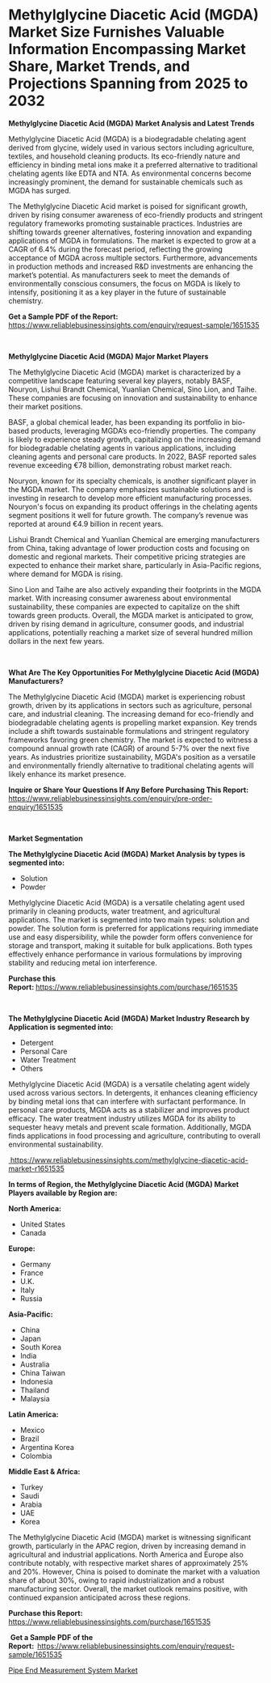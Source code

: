 <p><h1>Methylglycine Diacetic Acid (MGDA) Market Size Furnishes Valuable Information Encompassing Market Share, Market Trends, and Projections Spanning from 2025 to 2032</h1></p><p><strong>Methylglycine Diacetic Acid (MGDA) Market Analysis and Latest Trends</strong></p>
<p><p>Methylglycine Diacetic Acid (MGDA) is a biodegradable chelating agent derived from glycine, widely used in various sectors including agriculture, textiles, and household cleaning products. Its eco-friendly nature and efficiency in binding metal ions make it a preferred alternative to traditional chelating agents like EDTA and NTA. As environmental concerns become increasingly prominent, the demand for sustainable chemicals such as MGDA has surged.</p><p>The Methylglycine Diacetic Acid market is poised for significant growth, driven by rising consumer awareness of eco-friendly products and stringent regulatory frameworks promoting sustainable practices. Industries are shifting towards greener alternatives, fostering innovation and expanding applications of MGDA in formulations. The market is expected to grow at a CAGR of 6.4% during the forecast period, reflecting the growing acceptance of MGDA across multiple sectors. Furthermore, advancements in production methods and increased R&D investments are enhancing the market’s potential. As manufacturers seek to meet the demands of environmentally conscious consumers, the focus on MGDA is likely to intensify, positioning it as a key player in the future of sustainable chemistry.</p></p>
<p><strong>Get a Sample PDF of the Report:&nbsp;</strong> <a href="https://www.reliablebusinessinsights.com/enquiry/request-sample/1651535?utm_campaign=3571&utm_medium=2&utm_source=Github&utm_content=ia&utm_term=23032025&utm_id=methylglycine-diacetic-acid-mgda">https://www.reliablebusinessinsights.com/enquiry/request-sample/1651535</a></p>
<p>&nbsp;</p>
<p><strong>Methylglycine Diacetic Acid (MGDA) Major Market Players</strong></p>
<p><p>The Methylglycine Diacetic Acid (MGDA) market is characterized by a competitive landscape featuring several key players, notably BASF, Nouryon, Lishui Brandt Chemical, Yuanlian Chemical, Sino Lion, and Taihe. These companies are focusing on innovation and sustainability to enhance their market positions.</p><p>BASF, a global chemical leader, has been expanding its portfolio in bio-based products, leveraging MGDA’s eco-friendly properties. The company is likely to experience steady growth, capitalizing on the increasing demand for biodegradable chelating agents in various applications, including cleaning agents and personal care products. In 2022, BASF reported sales revenue exceeding €78 billion, demonstrating robust market reach.</p><p>Nouryon, known for its specialty chemicals, is another significant player in the MGDA market. The company emphasizes sustainable solutions and is investing in research to develop more efficient manufacturing processes. Nouryon's focus on expanding its product offerings in the chelating agents segment positions it well for future growth. The company’s revenue was reported at around €4.9 billion in recent years.</p><p>Lishui Brandt Chemical and Yuanlian Chemical are emerging manufacturers from China, taking advantage of lower production costs and focusing on domestic and regional markets. Their competitive pricing strategies are expected to enhance their market share, particularly in Asia-Pacific regions, where demand for MGDA is rising.</p><p>Sino Lion and Taihe are also actively expanding their footprints in the MGDA market. With increasing consumer awareness about environmental sustainability, these companies are expected to capitalize on the shift towards green products. Overall, the MGDA market is anticipated to grow, driven by rising demand in agriculture, consumer goods, and industrial applications, potentially reaching a market size of several hundred million dollars in the next few years.</p></p>
<p>&nbsp;</p>
<p><strong>What Are The Key Opportunities For Methylglycine Diacetic Acid (MGDA) Manufacturers?</strong></p>
<p><p>The Methylglycine Diacetic Acid (MGDA) market is experiencing robust growth, driven by its applications in sectors such as agriculture, personal care, and industrial cleaning. The increasing demand for eco-friendly and biodegradable chelating agents is propelling market expansion. Key trends include a shift towards sustainable formulations and stringent regulatory frameworks favoring green chemistry. The market is expected to witness a compound annual growth rate (CAGR) of around 5-7% over the next five years. As industries prioritize sustainability, MGDA's position as a versatile and environmentally friendly alternative to traditional chelating agents will likely enhance its market presence.</p></p>
<p><strong>Inquire or Share Your Questions If Any Before Purchasing This Report:</strong> <a href="https://www.reliablebusinessinsights.com/enquiry/pre-order-enquiry/1651535?utm_campaign=3571&utm_medium=2&utm_source=Github&utm_content=ia&utm_term=23032025&utm_id=methylglycine-diacetic-acid-mgda">https://www.reliablebusinessinsights.com/enquiry/pre-order-enquiry/1651535</a></p>
<p>&nbsp;</p>
<p><strong>Market Segmentation</strong></p>
<p><strong>The Methylglycine Diacetic Acid (MGDA) Market Analysis by types is segmented into:</strong></p>
<p><ul><li>Solution</li><li>Powder</li></ul></p>
<p><p>Methylglycine Diacetic Acid (MGDA) is a versatile chelating agent used primarily in cleaning products, water treatment, and agricultural applications. The market is segmented into two main types: solution and powder. The solution form is preferred for applications requiring immediate use and easy dispersibility, while the powder form offers convenience for storage and transport, making it suitable for bulk applications. Both types effectively enhance performance in various formulations by improving stability and reducing metal ion interference.</p></p>
<p><strong>Purchase this Report:&nbsp;</strong><a href="https://www.reliablebusinessinsights.com/purchase/1651535?utm_campaign=3571&utm_medium=2&utm_source=Github&utm_content=ia&utm_term=23032025&utm_id=methylglycine-diacetic-acid-mgda">https://www.reliablebusinessinsights.com/purchase/1651535</a></p>
<p>&nbsp;</p>
<p><strong>The Methylglycine Diacetic Acid (MGDA) Market Industry Research by Application is segmented into:</strong></p>
<p><ul><li>Detergent</li><li>Personal Care</li><li>Water Treatment</li><li>Others</li></ul></p>
<p><p>Methylglycine Diacetic Acid (MGDA) is a versatile chelating agent widely used across various sectors. In detergents, it enhances cleaning efficiency by binding metal ions that can interfere with surfactant performance. In personal care products, MGDA acts as a stabilizer and improves product efficacy. The water treatment industry utilizes MGDA for its ability to sequester heavy metals and prevent scale formation. Additionally, MGDA finds applications in food processing and agriculture, contributing to overall environmental sustainability.</p></p>
<p><a href="https://www.reliablebusinessinsights.com/methylglycine-diacetic-acid-market-r1651535?utm_campaign=3571&utm_medium=2&utm_source=Github&utm_content=ia&utm_term=23032025&utm_id=methylglycine-diacetic-acid-mgda">&nbsp;https://www.reliablebusinessinsights.com/methylglycine-diacetic-acid-market-r1651535</a></p>
<p><strong>In terms of Region, the Methylglycine Diacetic Acid (MGDA) Market Players available by Region are:</strong></p>
<p>
    <p> <strong> North America: </strong>
        <ul>
            <li>United States</li>
            <li>Canada</li>
        </ul>
        </p> 
    <p> <strong> Europe: </strong>
        <ul>
            <li>Germany</li>
            <li>France</li>
            <li>U.K.</li>
            <li>Italy</li>
            <li>Russia</li>
        </ul>
        </p> 
    <p> <strong> Asia-Pacific: </strong>
        <ul>
            <li>China</li>
            <li>Japan</li>
            <li>South Korea</li>
            <li>India</li>
            <li>Australia</li>
            <li>China Taiwan</li>
            <li>Indonesia</li>
            <li>Thailand</li>
            <li>Malaysia</li>
        </ul>
        </p> 
    <p> <strong> Latin America: </strong>
        <ul>
            <li>Mexico</li>
            <li>Brazil</li>
            <li>Argentina Korea</li>
            <li>Colombia</li>
        </ul>
        </p> 
    <p> <strong> Middle East & Africa: </strong>
        <ul>
            <li>Turkey</li>
            <li>Saudi</li>
            <li>Arabia</li>
            <li>UAE</li>
            <li>Korea</li>
        </ul>
    </p>
    </p>
<p><p>The Methylglycine Diacetic Acid (MGDA) market is witnessing significant growth, particularly in the APAC region, driven by increasing demand in agricultural and industrial applications. North America and Europe also contribute notably, with respective market shares of approximately 25% and 20%. However, China is poised to dominate the market with a valuation share of about 30%, owing to rapid industrialization and a robust manufacturing sector. Overall, the market outlook remains positive, with continued expansion anticipated across these regions.</p></p>
<p><strong>Purchase this Report: </strong><a href="https://www.reliablebusinessinsights.com/purchase/1651535?utm_campaign=3571&utm_medium=2&utm_source=Github&utm_content=ia&utm_term=23032025&utm_id=methylglycine-diacetic-acid-mgda">https://www.reliablebusinessinsights.com/purchase/1651535</a></p>
<p>&nbsp;<strong>Get a Sample PDF of the Report:&nbsp;&nbsp;</strong><a href="https://www.reliablebusinessinsights.com/enquiry/request-sample/1651535?utm_campaign=3571&utm_medium=2&utm_source=Github&utm_content=ia&utm_term=23032025&utm_id=methylglycine-diacetic-acid-mgda">https://www.reliablebusinessinsights.com/enquiry/request-sample/1651535</a></p>
<p><strong></strong></p>
<p><p><a href="https://github.com/zappasuccofz/Market-Research-Report-List-1/blob/main/pipe-end-measurement-system-market.md?utm_campaign=3571&utm_medium=2&utm_source=Github&utm_content=ia&utm_term=23032025&utm_id=methylglycine-diacetic-acid-mgda">Pipe End Measurement System Market</a></p></p>